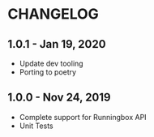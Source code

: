 # CHANGELOG

## 1.0.1 - Jan 19, 2020

- Update dev tooling
- Porting to poetry

## 1.0.0 - Nov 24, 2019

- Complete support for Runningbox API
- Unit Tests
